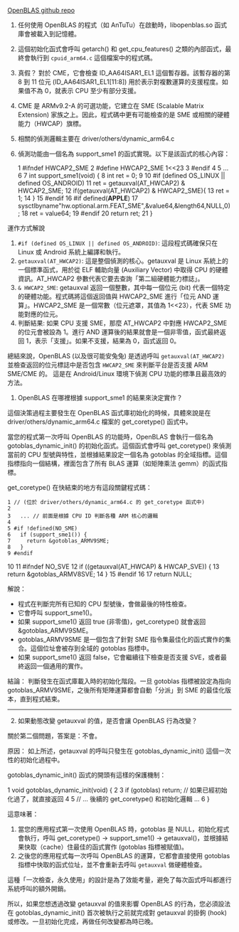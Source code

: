 [OpenBLAS github repo](https://github.com/OpenMathLib/OpenBLAS)

1. 任何使用 OpenBLAS 的程式（如 AnTuTu）在啟動時，libopenblas.so 函式庫會被載入到記憶體。
2. 這個初始化函式會呼叫 getarch() 和 get_cpu_features() 之類的內部函式，最終會執行到 `cpuid_arm64.c` 這個檔案中的程式碼。
3. 真假？  對於 CME，它會檢查 ID_AA64ISAR1_EL1 這個暫存器。該暫存器的第 8 到 11 位元 (ID_AA64ISAR1_EL1[11:8]) 用於表示對複數運算的支援程度。如果值不為 0，就表示 CPU 至少有部分支援。
4. CME 是 ARMv9.2-A 的可選功能，它建立在 SME (Scalable Matrix Extension)  家族之上。因此，程式碼中更有可能檢查的是 SME 或相關的硬體能力（HWCAP）旗標。
5. 相關的偵測邏輯主要在 driver/others/dynamic_arm64.c
6.  偵測功能由一個名為 support_sme1 的函式實現。以下是該函式的核心內容：

    1 #ifndef HWCAP2_SME
    2 #define HWCAP2_SME 1<<23
    3 #endif
    4 
    5 ...
    6 
    7 int support_sme1(void) {
    8         int ret = 0;
    9 
   10 #if (defined OS_LINUX || defined OS_ANDROID)
   11         ret = getauxval(AT_HWCAP2) & HWCAP2_SME;
   12         if(getauxval(AT_HWCAP2) & HWCAP2_SME){
   13                 ret = 1;
   14         }
   15 #endif
   16 #if defined(__APPLE__)
   17   sysctlbyname"hw.optional.arm.FEAT_SME",&value64,&length64,NULL,0);
   18   ret = value64;
   19 #endif
   20        return ret;
   21 }

  運作方式解說

   1. `#if (defined OS_LINUX || defined OS_ANDROID)`: 這段程式碼確保只在 Linux 或 Android 系統上編譯和執行。
   2. `getauxval(AT_HWCAP2)`: 這是整個偵測的核心。getauxval 是 Linux 系統上的一個標準函式，用於從 ELF 輔助向量 (Auxiliary Vector) 中取得 CPU 的硬體資訊。AT_HWCAP2 參數代表它要去查詢「第二組硬體能力標誌」。
   3. `& HWCAP2_SME`: getauxval 返回一個整數，其中每一個位元 (bit) 代表一個特定的硬體功能。程式碼將這個返回值與 HWCAP2_SME 進行「位元 AND 運算」。HWCAP2_SME 是一個常數（位元遮罩，其值為 1<<23），代表 SME 功能對應的位元。
   4. 判斷結果: 如果 CPU 支援 SME，那麼 AT_HWCAP2 中對應 HWCAP2_SME 的位元會被設為 1。進行 AND 運算後的結果就會是一個非零值，函式最終返回 1，表示「支援」。如果不支援，結果為 0，函式返回 0。

  總結來說，OpenBLAS (以及很可能安兔兔) 是透過呼叫 `getauxval(AT_HWCAP2)` 並檢查返回的位元標誌中是否包含 `HWCAP2_SME` 來判斷平台是否支援 ARM SME/CME 的。 這是在 Android/Linux 環境下偵測 CPU 功能的標準且最高效的方法。


  1. OpenBLAS 在哪裡根據 support_sme1 的結果來決定實作？

  這個決策過程主要發生在 OpenBLAS 函式庫初始化的時候，具體來說是在 driver/others/dynamic_arm64.c 檔案的 get_coretype() 函式中。

  當您的程式第一次呼叫 OpenBLAS 的功能時，OpenBLAS 會執行一個名為 gotoblas_dynamic_init() 的初始化函式。這個函式會呼叫 get_coretype() 來偵測當前的
  CPU 型號與特性，並根據結果設定一個名為 gotoblas 的全域指標。這個指標指向一個結構，裡面包含了所有 BLAS 運算（如矩陣乘法 gemm）的函式指標。

  get_coretype() 在快結束的地方有這段關鍵程式碼：

    1 // (位於 driver/others/dynamic_arm64.c 的 get_coretype 函式中)
    2 
    3   ... // 前面是根據 CPU ID 判斷各種 ARM 核心的邏輯
    4 
    5 #if !defined(NO_SME)
    6   if (support_sme1()) {
    7     return &gotoblas_ARMV9SME;
    8   }
    9 #endif
   10 
   11 #ifndef NO_SVE
   12   if ((getauxval(AT_HWCAP) & HWCAP_SVE)) {
   13     return &gotoblas_ARMV8SVE;
   14   }
   15 #endif
   16 
   17   return NULL;

  解說：
   * 程式在判斷完所有已知的 CPU 型號後，會做最後的特性檢查。
   * 它會呼叫 support_sme1()。
   * 如果 support_sme1() 返回 true (非零值)，get_coretype() 就會返回 &gotoblas_ARMV9SME。
   * gotoblas_ARMV9SME 是一個包含了針對 SME 指令集最佳化的函式實作的集合。這個位址會被存到全域的 gotoblas 指標中。
   * 如果 support_sme1() 返回 false，它會繼續往下檢查是否支援 SVE，或者最終返回一個通用的實作。

  結論： 判斷發生在函式庫載入時的初始化階段。一旦 gotoblas 指標被設定為指向 gotoblas_ARMV9SME，之後所有矩陣運算都會自動「分派」到 SME
  的最佳化版本，直到程式結束。

  ---

  2. 如果動態改變 getauxval 的值，是否會讓 OpenBLAS 行為改變？

  關於第二個問題，答案是：不會。

  原因：
  如上所述，getauxval 的呼叫只發生在 gotoblas_dynamic_init() 這個一次性的初始化過程中。

  gotoblas_dynamic_init() 函式的開頭有這樣的保護機制：

   1 void gotoblas_dynamic_init(void) {
   2 
   3   if (gotoblas) return; // 如果已經初始化過了，就直接返回
   4 
   5   // ... 後續的 get_coretype() 和初始化邏輯 ...
   6 }

  這意味著：
   1. 當您的應用程式第一次使用 OpenBLAS 時，gotoblas 是 NULL，初始化程式會執行，呼叫 get_coretype() -> support_sme1() ->
      getauxval()，並根據結果快取（cache）住最佳的函式實作 (gotoblas 指標被賦值)。
   2. 之後您的應用程式每一次呼叫 OpenBLAS 的運算，它都會直接使用 gotoblas 指標中快取的函式位址，並不會重新去呼叫 `getauxval` 做硬體檢查。

  這種「一次檢查，永久使用」的設計是為了效能考量，避免了每次函式呼叫都進行系統呼叫的額外開銷。

  所以，如果您想透過改變 getauxval 的值來影響 OpenBLAS 的行為，您必須設法在 gotoblas_dynamic_init() 首次被執行之前就完成對 getauxval 的掛鉤 (hook)
  或修改。一旦初始化完成，再做任何改變都為時已晚。